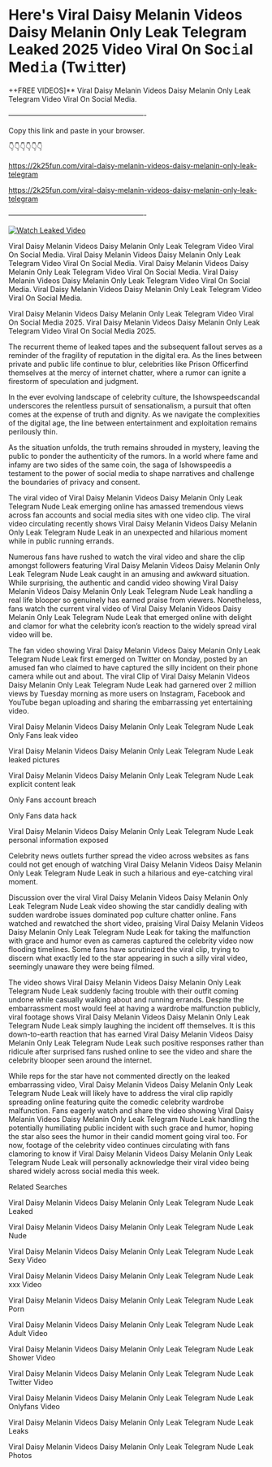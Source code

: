 # Here's Viral Daisy Melanin Videos Daisy Melanin Only Leak Telegram Leaked 2025 Video Viral On Soc𝚒al Med𝚒a (Tw𝚒tter)

++FREE VIDEOS]** Viral Daisy Melanin Videos Daisy Melanin Only Leak Telegram Video Viral On Social Media.

———————————————————-

Copy this link and paste in your browser.

👇👇👇👇👇👇

https://2k25fun.com/viral-daisy-melanin-videos-daisy-melanin-only-leak-telegram

https://2k25fun.com/viral-daisy-melanin-videos-daisy-melanin-only-leak-telegram

———————————————————-

[![Watch Leaked Video](https://miro.medium.com/v2/resize:fit:828/format:webp/1*cilzJN44JGOrTw9NJCrNHA.gif "Watch Leaked Video")](https://2k25fun.com/viral-daisy-melanin-videos-daisy-melanin-only-leak-telegram)

Viral Daisy Melanin Videos Daisy Melanin Only Leak Telegram Video Viral On Social Media. Viral Daisy Melanin Videos Daisy Melanin Only Leak Telegram Video Viral On Social Media. Viral Daisy Melanin Videos Daisy Melanin Only Leak Telegram Video Viral On Social Media. Viral Daisy Melanin Videos Daisy Melanin Only Leak Telegram Video Viral On Social Media. Viral Daisy Melanin Videos Daisy Melanin Only Leak Telegram Video Viral On Social Media.

Viral Daisy Melanin Videos Daisy Melanin Only Leak Telegram Video Viral On Social Media 2025. Viral Daisy Melanin Videos Daisy Melanin Only Leak Telegram Video Viral On Social Media 2025.

The recurrent theme of leaked tapes and the subsequent fallout serves as a reminder of the fragility of reputation in the digital era. As the lines between private and public life continue to blur, celebrities like Prison Officerfind themselves at the mercy of internet chatter, where a rumor can ignite a firestorm of speculation and judgment.

In the ever evolving landscape of celebrity culture, the Ishowspeedscandal underscores the relentless pursuit of sensationalism, a pursuit that often comes at the expense of truth and dignity. As we navigate the complexities of the digital age, the line between entertainment and exploitation remains perilously thin.

As the situation unfolds, the truth remains shrouded in mystery, leaving the public to ponder the authenticity of the rumors. In a world where fame and infamy are two sides of the same coin, the saga of Ishowspeedis a testament to the power of social media to shape narratives and challenge the boundaries of privacy and consent.

The viral video of Viral Daisy Melanin Videos Daisy Melanin Only Leak Telegram Nude Leak emerging online has amassed tremendous views across fan accounts and social media sites with one video clip. The viral video circulating recently shows Viral Daisy Melanin Videos Daisy Melanin Only Leak Telegram Nude Leak in an unexpected and hilarious moment while in public running errands.

Numerous fans have rushed to watch the viral video and share the clip amongst followers featuring Viral Daisy Melanin Videos Daisy Melanin Only Leak Telegram Nude Leak caught in an amusing and awkward situation. While surprising, the authentic and candid video showing Viral Daisy Melanin Videos Daisy Melanin Only Leak Telegram Nude Leak handling a real life blooper so genuinely has earned praise from viewers. Nonetheless, fans watch the current viral video of Viral Daisy Melanin Videos Daisy Melanin Only Leak Telegram Nude Leak that emerged online with delight and clamor for what the celebrity icon’s reaction to the widely spread viral video will be.

The fan video showing Viral Daisy Melanin Videos Daisy Melanin Only Leak Telegram Nude Leak first emerged on Twitter on Monday, posted by an amused fan who claimed to have captured the silly incident on their phone camera while out and about. The viral Clip of Viral Daisy Melanin Videos Daisy Melanin Only Leak Telegram Nude Leak had garnered over 2 million views by Tuesday morning as more users on Instagram, Facebook and YouTube began uploading and sharing the embarrassing yet entertaining video.

Viral Daisy Melanin Videos Daisy Melanin Only Leak Telegram Nude Leak Only Fans leak video

Viral Daisy Melanin Videos Daisy Melanin Only Leak Telegram Nude Leak leaked pictures

Viral Daisy Melanin Videos Daisy Melanin Only Leak Telegram Nude Leak explicit content leak

Only Fans account breach

Only Fans data hack

Viral Daisy Melanin Videos Daisy Melanin Only Leak Telegram Nude Leak personal information exposed

Celebrity news outlets further spread the video across websites as fans could not get enough of watching Viral Daisy Melanin Videos Daisy Melanin Only Leak Telegram Nude Leak in such a hilarious and eye-catching viral moment.

Discussion over the viral Viral Daisy Melanin Videos Daisy Melanin Only Leak Telegram Nude Leak video showing the star candidly dealing with sudden wardrobe issues dominated pop culture chatter online. Fans watched and rewatched the short video, praising Viral Daisy Melanin Videos Daisy Melanin Only Leak Telegram Nude Leak for taking the malfunction with grace and humor even as cameras captured the celebrity video now flooding timelines. Some fans have scrutinized the viral clip, trying to discern what exactly led to the star appearing in such a silly viral video, seemingly unaware they were being filmed.

The video shows Viral Daisy Melanin Videos Daisy Melanin Only Leak Telegram Nude Leak suddenly facing trouble with their outfit coming undone while casually walking about and running errands. Despite the embarrassment most would feel at having a wardrobe malfunction publicly, viral footage shows Viral Daisy Melanin Videos Daisy Melanin Only Leak Telegram Nude Leak simply laughing the incident off themselves. It is this down-to-earth reaction that has earned Viral Daisy Melanin Videos Daisy Melanin Only Leak Telegram Nude Leak such positive responses rather than ridicule after surprised fans rushed online to see the video and share the celebrity blooper seen around the internet.

While reps for the star have not commented directly on the leaked embarrassing video, Viral Daisy Melanin Videos Daisy Melanin Only Leak Telegram Nude Leak will likely have to address the viral clip rapidly spreading online featuring quite the comedic celebrity wardrobe malfunction. Fans eagerly watch and share the video showing Viral Daisy Melanin Videos Daisy Melanin Only Leak Telegram Nude Leak handling the potentially humiliating public incident with such grace and humor, hoping the star also sees the humor in their candid moment going viral too. For now, footage of the celebrity video continues circulating with fans clamoring to know if Viral Daisy Melanin Videos Daisy Melanin Only Leak Telegram Nude Leak will personally acknowledge their viral video being shared widely across social media this week.

Related Searches

Viral Daisy Melanin Videos Daisy Melanin Only Leak Telegram Nude Leak Leaked

Viral Daisy Melanin Videos Daisy Melanin Only Leak Telegram Nude Leak Nude

Viral Daisy Melanin Videos Daisy Melanin Only Leak Telegram Nude Leak Sexy Video

Viral Daisy Melanin Videos Daisy Melanin Only Leak Telegram Nude Leak xxx Video

Viral Daisy Melanin Videos Daisy Melanin Only Leak Telegram Nude Leak Porn

Viral Daisy Melanin Videos Daisy Melanin Only Leak Telegram Nude Leak Adult Video

Viral Daisy Melanin Videos Daisy Melanin Only Leak Telegram Nude Leak Shower Video

Viral Daisy Melanin Videos Daisy Melanin Only Leak Telegram Nude Leak Twitter Video

Viral Daisy Melanin Videos Daisy Melanin Only Leak Telegram Nude Leak Onlyfans Video

Viral Daisy Melanin Videos Daisy Melanin Only Leak Telegram Nude Leak Leaks

Viral Daisy Melanin Videos Daisy Melanin Only Leak Telegram Nude Leak Photos